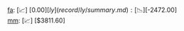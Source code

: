 [fa](record/fa/summary.md): [📈] [$0.00]  
[ly](record/ly/summary.md): [📉] [$-2472.00]  
[mm](record/mm/summary.md): [📈] [$3811.60]  
